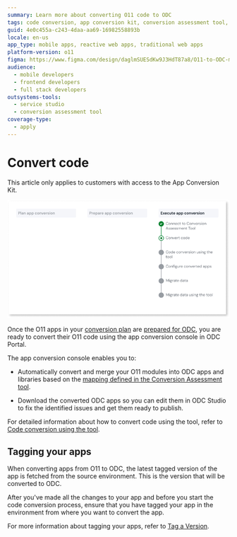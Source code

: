 ```yaml
---
summary: Learn more about converting O11 code to ODC
tags: code conversion, app conversion kit, conversion assessment tool, version tagging, environment management
guid: 4e0c455a-c243-4daa-aa69-16982558893b
locale: en-us
app_type: mobile apps, reactive web apps, traditional web apps
platform-version: o11
figma: https://www.figma.com/design/daglmSUESdKw9J3HdT87a8/O11-to-ODC-migration?node-id=2119-4
audience:
  - mobile developers
  - frontend developers
  - full stack developers
outsystems-tools:
  - service studio
  - conversion assessment tool
coverage-type:
  - apply
---
```


# Convert code

<div class="info" markdown="1">

This article only applies to customers with access to the App Conversion Kit.

</div>

![Diagram showing the current convert code step in the conversion process](images/execute-migrate-code-diag.png "Convert code")

Once the O11 apps in your [conversion plan](../plan/plan-define-migration-plans.md) are [prepared for ODC](../prepare/prep-intro.md), you are ready to convert their O11 code using the app conversion console in ODC Portal.

The app conversion console enables you to:

* Automatically convert and merge your O11 modules into ODC apps and libraries based on the [mapping defined in the Conversion Assessment tool](../plan/plan-map-apps.md).

* Download the converted ODC apps so you can edit them in ODC Studio to fix the identified issues and get them ready to publish.

For detailed information about how to convert code using the tool, refer to [Code conversion using the tool](execute-how-to-migrate-code.md).

## Tagging your apps

When converting apps from O11 to ODC, the latest tagged version of the app is fetched from the source environment. This is the version that will be converted to ODC.

After you've made all the changes to your app and before you start the code conversion process, ensure that you have tagged your app in the environment from where you want to convert the app.

For more information about tagging your apps, refer to [Tag a Version](../../deploying-apps/tag-a-version.md).